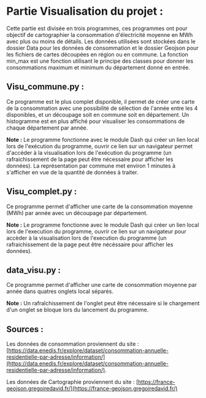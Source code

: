 # Partie Visualisation du projet :

Cette partie est divisée en trois programmes, ces programmes ont pour objectif de cartographier la consommation d'électricité moyenne en MWh avec plus ou moins de détails. Les données utilisées sont stockées dans le dossier Data pour les données de consommation et le dossier Geojson pour les fichiers de cartes découpées en région ou en commune. La fonction min_max est une fonction utilisant le principe des classes pour donner les consommations maximum et minimum du département donné en entrée. 

## Visu_commune.py :

Ce programme est le plus complet disponible, il permet de créer une carte de la consommation avec une possibilité de sélection de l'année entre les 4 disponibles, et un découpage soit en commune soit en département. Un histogramme est en plus affiché pour visualiser les consommations de chaque département par année. 

__Note :__ Le programme fonctionne avec le module Dash qui créer un lien local lors de l'exécution du programme, ouvrir ce lien sur un navigateur permet d'accéder à la visualisation lors de l'exécution du programme (un rafraichissement de la page peut être nécessaire pour afficher les données). La représentation par commune met environ 1 minutes à s'afficher en vue de la quantité de données à traiter.

## Visu_complet.py :

Ce programme permet d'afficher  une carte de la consommation moyenne (MWh) par année avec un découpage par département. 

__Note :__ Le programme fonctionne avec le module Dash qui créer un lien local lors de l'execution du programme, ouvrir ce lien sur un navigateur pour accèder à la visualisation lors de l'execution du programme (un rafraichissement de la page peut être nécéssaire pour afficher les données).

## data_visu.py :

Ce programme permet d'afficher une carte de consommation moyenne par année dans quatres onglets local séparés. 

__Note :__ Un rafraîchissement de l'onglet peut être nécessaire si le chargement d'un onglet se bloque lors du lancement du programme.

## Sources :

Les données de consommation proviennent du site : [https://data.enedis.fr/explore/dataset/consommation-annuelle-residentielle-par-adresse/information/](https://data.enedis.fr/explore/dataset/consommation-annuelle-residentielle-par-adresse/information/).

Les données de Cartographie proviennent du site : [https://france-geojson.gregoiredavid.fr/](https://france-geojson.gregoiredavid.fr/)
